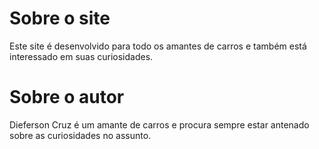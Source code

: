 # Sobre o site
Este site é desenvolvido para todo os amantes de carros e também está interessado em suas curiosidades.

# Sobre o autor
Dieferson Cruz é um amante de carros e procura sempre estar antenado sobre as curiosidades no assunto.

